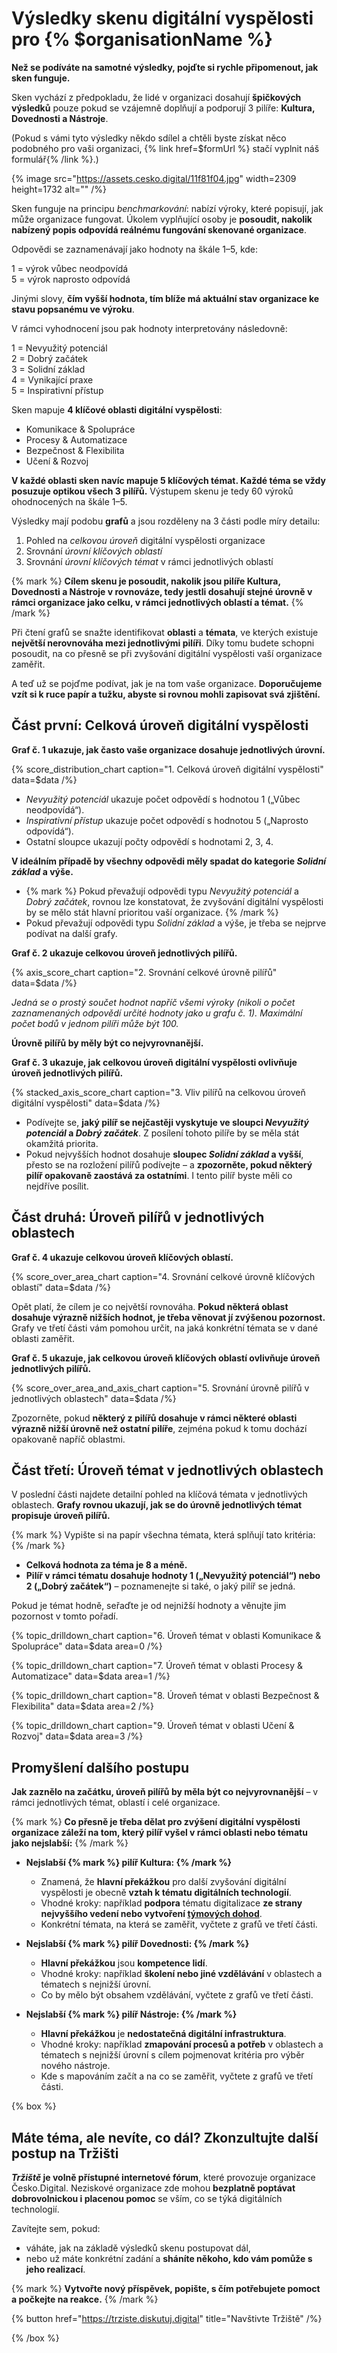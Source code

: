 # Výsledky skenu digitální vyspělosti pro {% $organisationName %}

**Než se podíváte na samotné výsledky, pojďte si rychle připomenout, jak sken funguje.**

Sken vychází z předpokladu, že lidé v organizaci dosahují **špičkových výsledků** pouze pokud se vzájemně doplňují a podporují 3 pilíře: **Kultura, Dovednosti a Nástroje**.

(Pokud s vámi tyto výsledky někdo sdílel a chtěli byste získat něco
podobného pro vaši organizaci, {% link href=$formUrl %} stačí vyplnit
náš formulář{% /link %}.)

{% image src="https://assets.cesko.digital/11f81f04.jpg" width=2309 height=1732 alt="" /%}

Sken funguje na principu _benchmarkování_: nabízí výroky, které popisují, jak může organizace fungovat. Úkolem vyplňující osoby je **posoudit, nakolik nabízený popis odpovídá reálnému fungování skenované organizace**.

Odpovědi se zaznamenávají jako hodnoty na škále 1–5, kde:

1 = výrok vůbec neodpovídá  
5 = výrok naprosto odpovídá

Jinými slovy, **čím vyšší hodnota, tím blíže má aktuální stav organizace ke stavu popsanému ve výroku**.

V rámci vyhodnocení jsou pak hodnoty interpretovány následovně:

1 = Nevyužitý potenciál  
2 = Dobrý začátek  
3 = Solidní základ  
4 = Vynikající praxe  
5 = Inspirativní přístup

Sken mapuje **4 klíčové oblasti digitální vyspělosti**:

- Komunikace & Spolupráce
- Procesy & Automatizace
- Bezpečnost & Flexibilita
- Učení & Rozvoj

**V každé oblasti sken navíc mapuje 5 klíčových témat. Každé téma se vždy posuzuje optikou všech 3 pilířů.** Výstupem skenu je tedy 60 výroků ohodnocených na škále 1–5.

Výsledky mají podobu **grafů** a jsou rozděleny na 3 části podle míry detailu:

1. Pohled na _celkovou úroveň_ digitální vyspělosti organizace
2. Srovnání _úrovní klíčových oblastí_
3. Srovnání _úrovní klíčových témat_ v rámci jednotlivých oblastí

{% mark %} **Cílem skenu je posoudit, nakolik jsou pilíře Kultura, Dovednosti a Nástroje v rovnováze, tedy jestli dosahují stejné úrovně v rámci organizace jako celku, v rámci jednotlivých oblastí a témat.** {% /mark %}

Při čtení grafů se snažte identifikovat **oblasti** a **témata**, ve kterých existuje **největší nerovnováha mezi jednotlivými pilíři**. Díky tomu budete schopni posoudit, na co přesně se při zvyšování digitální vyspělosti vaší organizace zaměřit.

A teď už se pojďme podívat, jak je na tom vaše organizace. **Doporučujeme vzít si k ruce papír a tužku, abyste si rovnou mohli zapisovat svá zjištění.**

## Část první: Celková úroveň digitální vyspělosti

**Graf č. 1 ukazuje, jak často vaše organizace dosahuje jednotlivých úrovní.**

{% score_distribution_chart caption="1. Celková úroveň digitální vyspělosti" data=$data /%}

- _Nevyužitý potenciál_ ukazuje počet odpovědí s hodnotou 1 („Vůbec neodpovídá“).
- _Inspirativní přístup_ ukazuje počet odpovědí s hodnotou 5 („Naprosto odpovídá“).
- Ostatní sloupce ukazují počty odpovědí s hodnotami 2, 3, 4.

**V ideálním případě by všechny odpovědi měly spadat do kategorie _Solidní základ_ a výše.**

- {% mark %} Pokud převažují odpovědi typu _Nevyužitý potenciál_ a _Dobrý začátek_, rovnou lze konstatovat, že zvyšování digitální vyspělosti by se mělo stát hlavní prioritou vaší organizace. {% /mark %}
- Pokud převažují odpovědi typu _Solidní základ_ a výše, je třeba se nejprve podívat na další grafy.

**Graf č. 2 ukazuje celkovou úroveň jednotlivých pilířů.**

{% axis_score_chart caption="2. Srovnání celkové úrovně pilířů" data=$data /%}

_Jedná se o prostý součet hodnot napříč všemi výroky (nikoli o počet zaznamenaných odpovědí určité hodnoty jako u grafu č. 1). Maximální počet bodů v jednom pilíři může být 100._

**Úrovně pilířů by měly být co nejvyrovnanější.**

**Graf č. 3 ukazuje, jak celkovou úroveň digitální vyspělosti ovlivňuje úroveň jednotlivých pilířů.**

{% stacked_axis_score_chart caption="3. Vliv pilířů na celkovou úroveň digitální vyspělosti" data=$data /%}

- Podívejte se, **jaký pilíř se nejčastěji vyskytuje ve sloupci _Nevyužitý potenciál_ a _Dobrý začátek_**. Z posílení tohoto pilíře by se měla stát okamžitá priorita.
- Pokud nejvyšších hodnot dosahuje **sloupec _Solidní základ_ a vyšší**, přesto se na rozložení pilířů podívejte – a **zpozorněte, pokud některý pilíř opakovaně zaostává za ostatními**. I tento pilíř byste měli co nejdříve posílit.

## Část druhá: Úroveň pilířů v jednotlivých oblastech

**Graf č. 4 ukazuje celkovou úroveň klíčových oblastí.**

{% score_over_area_chart caption="4. Srovnání celkové úrovně klíčových oblastí" data=$data /%}

Opět platí, že cílem je co největší rovnováha. **Pokud některá oblast dosahuje výrazně nižších hodnot, je třeba věnovat jí zvýšenou pozornost.** Grafy ve třetí části vám pomohou určit, na jaká konkrétní témata se v dané oblasti zaměřit.

**Graf č. 5 ukazuje, jak celkovou úroveň klíčových oblastí ovlivňuje úroveň jednotlivých pilířů.**

{% score_over_area_and_axis_chart caption="5. Srovnání úrovně pilířů v jednotlivých oblastech" data=$data /%}

Zpozorněte, pokud **některý z pilířů dosahuje v rámci některé oblasti výrazně nižší úrovně než ostatní pilíře**, zejména pokud k tomu dochází opakovaně napříč oblastmi.

## Část třetí: Úroveň témat v jednotlivých oblastech

V poslední části najdete detailní pohled na klíčová témata v jednotlivých oblastech. **Grafy rovnou ukazují, jak se do úrovně jednotlivých témat propisuje úroveň pilířů.**

{% mark %} Vypište si na papír všechna témata, která splňují tato kritéria: {% /mark %}

- **Celková hodnota za téma je 8 a méně.**
- **Pilíř v rámci tématu dosahuje hodnoty 1 („Nevyužitý potenciál“) nebo 2 („Dobrý začátek“)** – poznamenejte si také, o jaký pilíř se jedná.

Pokud je témat hodně, seřaďte je od nejnižší hodnoty a věnujte jim pozornost v tomto pořadí.

{% topic_drilldown_chart caption="6. Úroveň témat v oblasti Komunikace & Spolupráce" data=$data area=0 /%}

{% topic_drilldown_chart caption="7. Úroveň témat v oblasti Procesy & Automatizace" data=$data area=1 /%}

{% topic_drilldown_chart caption="8. Úroveň témat v oblasti Bezpečnost & Flexibilita" data=$data area=2 /%}

{% topic_drilldown_chart caption="9. Úroveň témat v oblasti Učení & Rozvoj" data=$data area=3 /%}

## Promyšlení dalšího postupu

**Jak zaznělo na začátku, úroveň pilířů by měla být co nejvyrovnanější** – v rámci jednotlivých témat, oblastí i celé organizace.

{% mark %} **Co přesně je třeba dělat pro zvýšení digitální vyspělosti organizace záleží na tom, který pilíř vyšel v rámci oblasti nebo tématu jako nejslabší:** {% /mark %}

- **Nejslabší {% mark %} pilíř Kultura: {% /mark %}**

  - Znamená, že **hlavní překážkou** pro další zvyšování digitální vyspělosti je obecně **vztah k tématu digitálních technologií**.
  - Vhodné kroky: například **podpora** tématu digitalizace **ze strany nejvyššího vedení nebo vytvoření [týmových dohod](https://www.digiskills.cz/files/20231128/1701183043_639008.pdf)**.
  - Konkrétní témata, na která se zaměřit, vyčtete z grafů ve třetí části.

- **Nejslabší {% mark %} pilíř Dovednosti: {% /mark %}**

  - **Hlavní překážkou** jsou **kompetence lidí**.
  - Vhodné kroky: například **školení nebo jiné vzdělávání** v oblastech a tématech s nejnižší úrovní.
  - Co by mělo být obsahem vzdělávání, vyčtete z grafů ve třetí části.

- **Nejslabší {% mark %} pilíř Nástroje: {% /mark %}**
  - **Hlavní překážkou** je **nedostatečná digitální infrastruktura**.
  - Vhodné kroky: například **zmapování procesů a potřeb** v oblastech a tématech s nejnižší úrovní s cílem pojmenovat kritéria pro výběr nového nástroje.
  - Kde s mapováním začít a na co se zaměřit, vyčtete z grafů ve třetí části.

{% box %}

## Máte téma, ale nevíte, co dál? Zkonzultujte další postup na Tržišti

**_Tržiště_ je volně přístupné internetové fórum**, které provozuje organizace Česko.Digital. Neziskové organizace zde mohou **bezplatně poptávat dobrovolnickou i placenou pomoc** se vším, co se týká digitálních technologií.

Zavítejte sem, pokud:

- váháte, jak na základě výsledků skenu postupovat dál,
- nebo už máte konkrétní zadání a **sháníte někoho, kdo vám pomůže s jeho realizací**.

{% mark %} **Vytvořte nový příspěvek, popište, s čím potřebujete pomoct a počkejte na reakce.** {% /mark %}

{% button href="https://trziste.diskutuj.digital" title="Navštivte Tržiště" /%}

{% /box %}

